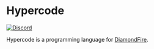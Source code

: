 # Hypercode
[![Discord](https://img.shields.io/discord/793633545037152297.svg?label=discord&logo=discord)](https://discord.gg/q8eHw7MVUf) 

Hypercode is a programming language for [DiamondFire](https://www.mcdiamondfire.com/).